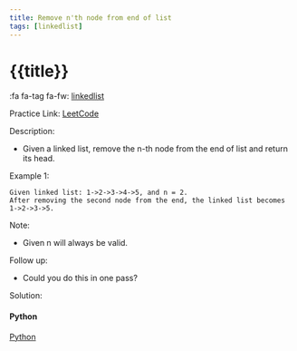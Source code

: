 ```yaml
---
title: Remove n'th node from end of list
tags: [linkedlist]
---
```


# {{title}}

:fa fa-tag fa-fw: [linkedlist]({{tagspath}}/linkedlist)

Practice Link: [LeetCode](https://leetcode.com/problems/remove-nth-node-from-end-of-list/)

Description:

- Given a linked list, remove the n-th node from the end of list and return its head.

Example 1:

```text
Given linked list: 1->2->3->4->5, and n = 2.
After removing the second node from the end, the linked list becomes 1->2->3->5.
```

Note:

- Given n will always be valid.

Follow up:

- Could you do this in one pass?

Solution:

<!-- tabs:start -->
#### **Python**

[Python](../../pycode/linkedlist/remove-nth-node-from-end-of-list.py ':include :type=code')
<!-- tabs:end -->
